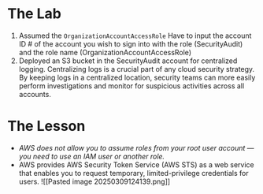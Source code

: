 # The Lab

1. Assumed the `OrganizationAccountAccessRole` 
		Have to input the account ID # of the account you wish to sign into with the role (SecurityAudit) and the role name (OrganizationAccountAccessRole)
2.  Deployed an S3 bucket in the SecurityAudit account for centralized logging.
		Centralizing logs is a crucial part of any cloud security strategy. By keeping logs in a centralized location, security teams can more easily perform investigations and monitor for suspicious activities across all accounts.
# The Lesson

- _AWS does not allow you to assume roles from your root user account — you need to use an IAM user or another role._
- AWS provides AWS Security Token Service (AWS STS) as a web service that enables you to request temporary, limited-privilege credentials for users.
![[Pasted image 20250309124139.png]]